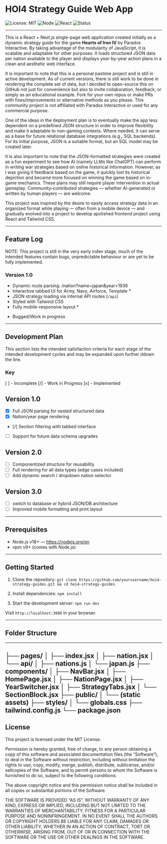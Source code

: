# HOI4 Strategy Guide Web App

![License: MIT](https://img.shields.io/badge/License-MIT-yellow.svg)
![Node](https://img.shields.io/badge/node-18+-brightgreen)
![React](https://img.shields.io/badge/React-18-blue)
![Status](https://img.shields.io/badge/status-active-brightgreen)

---

This is a React + Next.js single-page web application created initially as a dynamic strategy guide for the game **Hearts of Iron IV** by Paradox Interactive. By taking advantage of the modularity of JavaScript, it is scalable and adaptable for other purposes. It loads structured JSON data per nation available to the player and displays year-by-year action plans in a clean and aesthetic web interface.

It is important to note that this is a personal pastime project and is still in active development. As of current versions, there is still work to be done in rendering the complete set of data, but I decided to open-source this on GitHub not just for convenience but also to invite collaboration, feedback, or simply as an educational example. Fork for your own repos or make PRs with fixes/improvements or alternative methods as you please. This community project is not affiliated with Paradox Interactive or used for any commercial purpose.

One of the ideas in the deployment plan is to eventually make the app less dependent on a predefined JSON structure in order to improve flexibility and make it adaptable to non-gaming contexts. Where needed, it can serve as a base for future relational database integrations (e.g., SQL backends). For its initial purpose, JSON is a suitable format, but an SQL model may be created later.

It is also important to note that the JSON-formatted strategies were created as a fun experiment to see how AI (namely LLMs like ChatGPT) can perform in writing war strategies based on online historical information. However, as I was giving it feedback based on the game, it quickly lost its historical depiction and became more focused on winning the game based on in-game mechanics. These plans may still require player intervention in actual gameplay. Community-contributed strategies — whether AI-generated or written by human players — are welcome.

This project was inspired by the desire to easily access strategy data in an organized format while playing — often from a mobile device — and gradually evolved into a project to develop apolished frontend project using React and Tailwind CSS.

---

## Feature Log

NOTE: This project is still in the very early indev stage, much of the intended features contain bugs, unpredictable behaviour or are yet to be fully implemented. 

### Version 1.0
- Dynamic route parsing: /nation?name=japan&year=1936
- Interactive tabbed UI for Army, Navy, Airforce, Template *
- JSON strategy loading via internal API routes (`/api`)
- Styled with Tailwind CSS
- Fully mobile-responsive layout *

* Bugged/Work in progress
---

## Development Plan
This section lists the intended satisfaction criteria for each stage of the intended development cycles and may be expanded upon further ddown the line.

### Key
[ ] - Incomplete [/] - Work in Progress [x] - Implemented

## Version 1.0
- [x] Full JSON parsing for nested structured data
- [x] Nation/year page rendering
- [/] Section filtering with tabbed interface
- [ ] Support for future data schema upgrades

## Version 2.0
- [ ] Componentized structure for reusability
- [ ] Full rendering for all data types (edge cases included)
- [ ] Add dynamic search / dropdown nation selector

## Version 3.0
- [ ] switch to database or hybrid JSON/DB architecture
- [ ] Improved mobile formatting and print layout

---

## Prerequisites

- Node.js v18+ — https://nodejs.org/en
- npm v9+ (comes with Node.js)

---

## Getting Started

1. Clone the repository:
   `git clone https://github.com/yourusername/hoi4-strategy-guides.git && cd hoi4-strategy-guides`

2. Install dependencies:
   `npm install`

3. Start the development server:
   `npm run dev`

Visit `http://localhost:3000` in your browser.

---

## Folder Structure
----
├── pages/
│   ├── index.jsx
│   ├── nation.jsx
│   └── api/
│       ├── nations.js
│       └── japan.js
├── components/
│   ├── NavBar.jsx
│   ├── HomePage.jsx
│   ├── NationPage.jsx
│   ├── YearSwitcher.jsx
│   ├── StrategyTabs.jsx
│   └── SectionBlock.jsx
├── public/
│   └── (static assets)
├── styles/
│   └── globals.css
├── tailwind.config.js
└── package.json
---

## License

This project is licensed under the MIT License.

Permission is hereby granted, free of charge, to any person obtaining a copy of this software and associated documentation files (the “Software”), to deal in the Software without restriction, including without limitation the rights to use, copy, modify, merge, publish, distribute, sublicense, and/or sellcopies of the Software, and to permit persons to whom the Software is furnished to do so, subject to the following conditions:

The above copyright notice and this permission notice shall be included in
all copies or substantial portions of the Software.

THE SOFTWARE IS PROVIDED “AS IS”, WITHOUT WARRANTY OF ANY KIND, EXPRESS OR IMPLIED, INCLUDING BUT NOT LIMITED TO THE WARRANTIES OF MERCHANTABILITY, FITNESS FOR A PARTICULAR PURPOSE AND NONINFRINGEMENT. IN NO EVENT SHALL THE AUTHORS OR COPYRIGHT HOLDERS BE LIABLE FOR ANY CLAIM, DAMAGES OR OTHER LIABILITY, WHETHER IN AN ACTION OF CONTRACT, TORT OR OTHERWISE, ARISING FROM, OUT OF OR IN CONNECTION WITH THE SOFTWARE OR THE USE OR OTHER DEALINGS IN THE SOFTWARE.